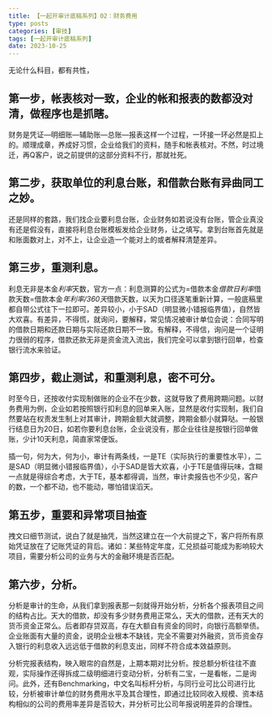 ```yaml
---
title: 【一起开审计底稿系列】02：财务费用
type: posts
categories: [审技]
tags: [一起开审计底稿系列]
date: 2023-10-25
---
```

无论什么科目，都有共性，

## 第一步，帐表核对一致，企业的帐和报表的数都没对清，做程序也是抓瞎。

财务是凭证—明细账—辅助账—总账—报表这样一个过程，一环接一环必然是扣上的。顺理成章，养成好习惯，企业给我们的资料，随手和帐表核对。不然，时过境迁，再Q客户，说之前提供的这部分资料不行，那就社死。
 
## 第二步，获取单位的利息台账，和借款台账有异曲同工之妙。

还是同样的套路，我们找企业要利息台账，企业财务如若说没有台账，管企业真没有还是假没有，直接将利息台账模板发给企业财务，让之填写。拿到台账首先就是和账面数对上，对不上，让企业造一个能对上的或者解释清楚差异。
 
## 第三步，重测利息。

利息无非是本金*利率*天数，官方一点：利息测算的公式为=借款本金*借款日利率*借款天数=借款本金*年利率/360天*借款天数，以天为口径逐笔重新计算，一般底稿里都自带公式往下一拉即可。差异较小，小于SAD（明显微小错报临界值），自然皆大欢喜。有差异，不得慌，就询问，要解释，常见情况被审计单位会说：合同写明的借款日期和还款日期与实际还款日期不一致。有解释，不得信，询问是一个证明力很弱的程序，借款还款无非是资金流入流出，我们完全可以拿到银行回单，检查银行流水来验证。
 
## 第四步，截止测试，和重测利息，密不可分。

时至今日，还按收付实现制做账的企业不在少数，这就导致了费用跨期问题。以财务费用为例，企业如若按照银行扣利息的回单来入账，显然是收付实现制，我们自然要站在权责发生制上对其审计，跨期金额大就调整，跨期金额小就算哒。一般银行结息日为20日，如若你要利息台账，企业说没有，那企业往往是按银行回单做账，少计10天利息，简直家常便饭。
 
插一句，何为大，何为小，审计有两条线，一是TE（实际执行的重要性水平），二是SAD（明显微小错报临界值），小于SAD是皆大欢喜，小于TE是值得玩味，含糊一点就是得综合考虑，大于TE，基本都得调，当然，审计卖报告也不少见，客户的数，一个都不动，也不能动，哪怕错误滔天。
 
## 第五步，重要和异常项目抽查

拽文曰细节测试，说白了就是抽凭，当然这建立在一个大前提之下，客户将所有原始凭证放在了记账凭证的背后。诸如：某些特定年度，汇兑损益可能成为影响较大项目，需要分析公司的业务与大的金融环境是否匹配。
 
## 第六步，分析。

分析是审计的生命，从我们拿到报表那一刻就得开始分析，分析各个报表项目之间的结构占比。天大的借款，却没有多少财务费用正常么，天大的借款，还有天大的货币资金正常么。后者即存贷双高，存在大额自有资金的同时，向银行高额举债。企业账面有大量的资金，说明企业根本不缺钱，完全不需要对外融资，货币资金存入银行的利息收入远远低于借款的利息支出，同样不符合成本效益原则。
 
分析完报表结构，映入眼帘的自然是，上期本期对比分析。按总额分析往往不直观，实际操作还得拆成二级明细进行变动分析，分析有二宝，一是看帐，二是询问。此外，还有Benchmarking，中文名叫标杆分析，与同行业可比公司进行比较，分析被审计单位的财务费用水平及其合理性，即通过比较同收入规模、资本结构相似的公司的费用率差异是否较大，并分析可比公司年报说明差异的合理性。